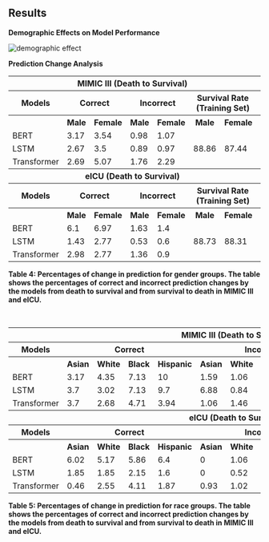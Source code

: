 ## Results ##
**Demographic Effects on Model Performance**

![demographic effect](DiffImp/Supplementary/Figures/performance_heatmap.png)

**Prediction Change Analysis**

<table>
  <tr>
    <th colspan="7">MIMIC III (Death to Survival)</th>
    <th colspan="7">MIMIC III (Survival to Death)</th>
  </tr>
  <tr>
    <th>Models</th>
    <th colspan="2">Correct</th>
    <th colspan="2">Incorrect</th>
    <th colspan="2">Survival Rate (Training Set)</th>
    <th colspan="2">Correct</th>
    <th colspan="2">Incorrect</th>
    <th colspan="2">Death Rate (Training Set)</th>
  </tr>
  <tr>
    <th></th><th>Male</th><th>Female</th><th>Male</th><th>Female</th><th>Male</th><th>Female</th>
    <th>Male</th><th>Female</th><th>Male</th><th>Female</th><th>Male</th><th>Female</th>
  </tr>
  <tr><td>BERT</td><td>3.17</td><td>3.54</td><td>0.98</td><td>1.07</td><td></td><td></td><td>1.28</td><td>1.76</td><td>7.03</td><td>7.32</td><td></td><td></td></tr>
  <tr><td>LSTM</td><td>2.67</td><td>3.5</td><td>0.89</td><td>0.97</td><td>88.86</td><td>87.44</td><td>0.59</td><td>0.35</td><td>1.34</td><td>1.07</td><td>11.14</td><td>12.56</td></tr>
  <tr><td>Transformer</td><td>2.69</td><td>5.07</td><td>1.76</td><td>2.29</td><td></td><td></td><td>1.22</td><td>1.23</td><td>3.47</td><td>2.71</td><td></td><td></td></tr>

  <tr><th colspan="7">eICU (Death to Survival)</th><th colspan="7">eICU (Survival to Death)</th></tr>
  <tr>
    <th>Models</th>
    <th colspan="2">Correct</th>
    <th colspan="2">Incorrect</th>
    <th colspan="2">Survival Rate (Training Set)</th>
    <th colspan="2">Correct</th>
    <th colspan="2">Incorrect</th>
    <th colspan="2">Death Rate (Training Set)</th>
  </tr>
  <tr>
    <th></th><th>Male</th><th>Female</th><th>Male</th><th>Female</th><th>Male</th><th>Female</th>
    <th>Male</th><th>Female</th><th>Male</th><th>Female</th><th>Male</th><th>Female</th>
  </tr>
  <tr><td>BERT</td><td>6.1</td><td>6.97</td><td>1.63</td><td>1.4</td><td></td><td></td><td>0.47</td><td>0.6</td><td>3.36</td><td>2.93</td><td></td><td></td></tr>
  <tr><td>LSTM</td><td>1.43</td><td>2.77</td><td>0.53</td><td>0.6</td><td>88.73</td><td>88.31</td><td>0.43</td><td>0.35</td><td>1.71</td><td>1</td><td>11.27</td><td>11.69</td></tr>
  <tr><td>Transformer</td><td>2.98</td><td>2.77</td><td>1.36</td><td>0.9</td><td></td><td></td><td>0.76</td><td>0.97</td><td>2.42</td><td>5.28</td><td></td><td></td></tr>
</table>

**Table 4: Percentages of change in prediction for gender groups. The table shows the percentages of correct and incorrect prediction changes by the models from death to survival and from survival to death in MIMIC III and eICU.**

<br />

<table>
  <tr>
    <th colspan="13">MIMIC III (Death to Survival)</th>
    <th colspan="13">MIMIC III (Survival to Death)</th>
  </tr>
  <tr>
    <th>Models</th>
    <th colspan="4">Correct</th>
    <th colspan="4">Incorrect</th>
    <th colspan="4">Survival Rate (Training Set)</th>
    <th colspan="4">Correct</th>
    <th colspan="4">Incorrect</th>
    <th colspan="4">Death Rate (Training Set)</th>
  </tr>
  <tr>
    <th></th>
    <th>Asian</th><th>White</th><th>Black</th><th>Hispanic</th>
    <th>Asian</th><th>White</th><th>Black</th><th>Hispanic</th>
    <th>Asian</th><th>White</th><th>Black</th><th>Hispanic</th>
    <th>Asian</th><th>White</th><th>Black</th><th>Hispanic</th>
    <th>Asian</th><th>White</th><th>Black</th><th>Hispanic</th>
    <th>Asian</th><th>White</th><th>Black</th><th>Hispanic</th>
  </tr>
  <tr><td>BERT</td><td>3.17</td><td>4.35</td><td>7.13</td><td>10</td><td>1.59</td><td>1.06</td><td>2.64</td><td>1.21</td><td></td><td></td><td></td><td></td><td>0.53</td><td>1.5</td><td>0.92</td><td>0.3</td><td>8.47</td><td>6.85</td><td>1.95</td><td>2.12</td><td></td><td></td><td></td><td></td></tr>
  <tr><td>LSTM</td><td>3.7</td><td>3.02</td><td>7.13</td><td>9.7</td><td>6.88</td><td>0.84</td><td>1.03</td><td>1.82</td><td>87.81</td><td>88.95</td><td>93.04</td><td>92.62</td><td>0</td><td>0.49</td><td>0.11</td><td>0</td><td>0</td><td>1.37</td><td>0.69</td><td>0</td><td>12.19</td><td>11.05</td><td>6.96</td><td>7.38</td></tr>
  <tr><td>Transformer</td><td>3.7</td><td>2.68</td><td>4.71</td><td>3.94</td><td>1.06</td><td>1.46</td><td>2.76</td><td>2.73</td><td></td><td></td><td></td><td></td><td>3.17</td><td>0.72</td><td>0.23</td><td>0</td><td>0.53</td><td>2.16</td><td>1.61</td><td>0.3</td><td></td><td></td><td></td><td></td></tr>

  <tr><th colspan="13">eICU (Death to Survival)</th><th colspan="13">eICU (Survival to Death)</th></tr>
  <tr>
    <th>Models</th>
    <th colspan="4">Correct</th>
    <th colspan="4">Incorrect</th>
    <th colspan="4">Survival Rate (Training Set)</th>
    <th colspan="4">Correct</th>
    <th colspan="4">Incorrect</th>
    <th colspan="4">Death Rate (Training Set)</th>
  </tr>
  <tr>
    <th></th>
    <th>Asian</th><th>White</th><th>Black</th><th>Hispanic</th>
    <th>Asian</th><th>White</th><th>Black</th><th>Hispanic</th>
    <th>Asian</th><th>White</th><th>Black</th><th>Hispanic</th>
    <th>Asian</th><th>White</th><th>Black</th><th>Hispanic</th>
    <th>Asian</th><th>White</th><th>Black</th><th>Hispanic</th>
    <th>Asian</th><th>White</th><th>Black</th><th>Hispanic</th>
  </tr>
  <tr><td>BERT</td><td>6.02</td><td>5.17</td><td>5.86</td><td>6.4</td><td>0</td><td>1.06</td><td>0.88</td><td>0.53</td><td></td><td></td><td></td><td></td><td>0</td><td>0.8</td><td>0.81</td><td>1.07</td><td>2.31</td><td>3.9</td><td>4.38</td><td>3.47</td><td></td><td></td><td></td><td></td></tr>
  <tr><td>LSTM</td><td>1.85</td><td>1.85</td><td>2.15</td><td>1.6</td><td>0</td><td>0.52</td><td>0.74</td><td>0.53</td><td>87.68</td><td>88.31</td><td>90.22</td><td>88.55</td><td>0</td><td>0.71</td><td>0.47</td><td>0.27</td><td>3.7</td><td>2.37</td><td>1.41</td><td>1.87</td><td>12.32</td><td>11.69</td><td>9.78</td><td>11.45</td></tr>
  <tr><td>Transformer</td><td>0.46</td><td>2.55</td><td>4.11</td><td>1.87</td><td>0.93</td><td>1.02</td><td>0.81</td><td>0.27</td><td></td><td></td><td></td><td></td><td>0.46</td><td>0.96</td><td>0.54</td><td>0.8</td><td>0.93</td><td>3.17</td><td>1.62</td><td>1.87</td><td></td><td></td><td></td><td></td></tr>
</table>

**Table 5: Percentages of change in prediction for race groups. The table shows the percentages of correct and incorrect prediction changes by the models from death to survival and from survival to death in MIMIC III and eICU.**

<br />
